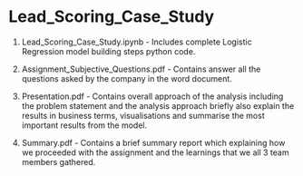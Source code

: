 # Lead_Scoring_Case_Study

1. Lead_Scoring_Case_Study.ipynb - Includes complete Logistic Regression model building steps python code.

2. Assignment_Subjective_Questions.pdf - Contains answer all the questions asked by the company in the word document.

3. Presentation.pdf - Contains overall approach of the analysis including the problem statement and the analysis approach briefly also explain the results in business terms, visualisations and summarise the most important results from the model.

4. Summary.pdf - Contains a brief summary report which explaining how we proceeded with the assignment and the learnings that we all 3 team members gathered.
